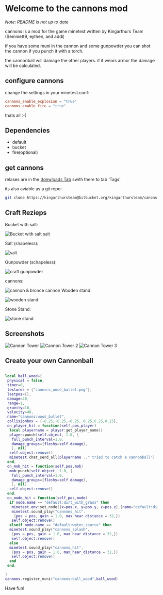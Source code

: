 # Welcome to the cannons mod #

*Note: README is not up to date*

cannons is a mod for the game minetest written by Kingarthurs Team
(Semmett9, eythen, and addi)

if you have some muni in the cannon and some gunpowder
you can shot the cannon if you punch it with a torch.

the cannonball will damage the other players.
if it wears armor the damage will be calculated.

## configure cannons ##

change the settings in your minetest.conf:

```conf
cannons_enable_explosion = "true"
cannons_enable_fire = "true"
```

thats all :-)

## Dependencies ##

* default
* bucket
* fire(optional)

## get cannons ##

relases are in the [donwloads Tab](https://bitbucket.org/kingarthursteam/cannons/downloads#tag-downloads)
swith there to tab 'Tags'

its also aviable as a git repo:

```bash
git clone https://kingarthursteam@bitbucket.org/kingarthursteam/canons.git
```

## Craft Rezieps ##

Bucket with salt:

![Bucket with salt salt](https://bitbucket.org/kingarthursteam/cannons/wiki/crafts/bucket_with_salt.png)

Salt (shapeless):

![salt](https://bitbucket.org/kingarthursteam/cannons/wiki/crafts/salt.png)

Gunpowder (schapeless):

![craft gunpowder](https://bitbucket.org/repo/bxGA9B/images/474788878-craft_gunpowder.gif)

cannons:

![cannon & bronce cannon](https://bitbucket.org/repo/bxGA9B/images/237489485-craft_cannon.gif)
Wooden stand:

![wooden stand](https://bitbucket.org/kingarthursteam/cannons/wiki/crafts/woden_stand.png)

Stone Stand:

![stone stand](https://bitbucket.org/kingarthursteam/cannons/wiki/crafts/stone_stand.png)

## Screenshots ##

![Cannon Tower](https://bitbucket.org/kingarthursteam/cannons/wiki/screenshots/screenshot_1531516.png)
![Cannon Tower 2](https://bitbucket.org/kingarthursteam/cannons/wiki/screenshots/screenshot_1849086.png)
![Cannon Tower 3](https://bitbucket.org/kingarthursteam/cannons/wiki/screenshots/screenshot_5781410.png)

## Create your own Cannonball ##

```lua

local ball_wood={
 physical = false,
 timer=0,
 textures = {"cannons_wood_bullet.png"},
 lastpos={},
 damage=20,
 range=1,
 gravity=10,
 velocity=40,
 name="cannons:wood_bullet",
 collisionbox = {-0.25,-0.25,-0.25, 0.25,0.25,0.25},
 on_player_hit = function(self,pos,player)
  local playername = player:get_player_name()
  player:punch(self.object, 1.0, {
   full_punch_interval=1.0,
   damage_groups={fleshy=self.damage},
   }, nil)
  self.object:remove()
  minetest.chat_send_all(playername .." tried to catch a cannonball")
 end,
 on_mob_hit = function(self,pos,mob)
  mob:punch(self.object, 1.0, {
   full_punch_interval=1.0,
   damage_groups={fleshy=self.damage},
   }, nil)
  self.object:remove()
 end,
 on_node_hit = function(self,pos,node)
  if node.name == "default:dirt_with_grass" then   
   minetest.env:set_node({x=pos.x, y=pos.y, z=pos.z},{name="default:dirt"})
   minetest.sound_play("cannons_hit",
    {pos = pos, gain = 1.0, max_hear_distance = 32,})
   self.object:remove()
  elseif node.name == "default:water_source" then
  minetest.sound_play("cannons_splash",
   {pos = pos, gain = 1.0, max_hear_distance = 32,})
   self.object:remove()
  else
  minetest.sound_play("cannons_hit",
   {pos = pos, gain = 1.0, max_hear_distance = 32,})
   self.object:remove()
  end
 end,

}
cannons.register_muni("cannons:ball_wood",ball_wood)
```

Have fun!
